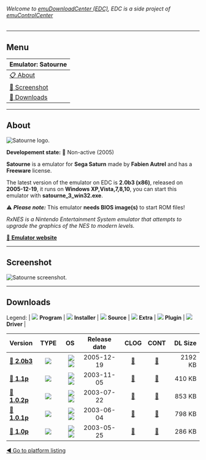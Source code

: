 ###### Welcome to [emuDownloadCenter (EDC)](https://github.com/PhoenixInteractiveNL/emuDownloadCenter/wiki/), EDC is a side project of [emuControlCenter](https://github.com/PhoenixInteractiveNL/emuControlCenter/wiki/)
***
## Menu
| **Emulator: Satourne** |
|:---------|
| [:clipboard: About](#about) |
| [:sunrise: Screenshot](#screenshot) |
| [:floppy_disk: Downloads](#downloads) |
***
## About
![](https://github.com/PhoenixInteractiveNL/emuDownloadCenter/wiki/images_emulator/satourne_logo_200.jpg "Satourne logo.")

**Developement state:** :red_circle: Non-active (2005)

**Satourne** is a emulator for **Sega Saturn** made by **Fabien Autrel** and has a **Freeware** license.

The latest version of the emulator on EDC is **2.0b3 (x86)**, released on **2005-12-19**, it runs on **Windows XP,Vista,7,8,10**, you can start this emulator with **satourne_3_win32.exe**.

:warning: _**Please note:**_ This emulator **needs BIOS image(s)** to start ROM files!

_RxNES is a Nintendo Entertainment System emulator that attempts to upgrade the graphics of the NES to modern levels._

[:link: **Emulator website**](http://www.satourne.consollection.com/)
***
## Screenshot
![](https://raw.githubusercontent.com/PhoenixInteractiveNL/emuDownloadCenter/master/hooks/satourne/emulator_screen_01.jpg "Satourne screenshot.")
***
## Downloads
Legend:
| ![](https://raw.githubusercontent.com/wiki/PhoenixInteractiveNL/emuDownloadCenter/images_misc/icon_program_24.png) **Program** | 
![](https://raw.githubusercontent.com/wiki/PhoenixInteractiveNL/emuDownloadCenter/images_misc/icon_installer_24.png) **Installer** | 
![](https://raw.githubusercontent.com/wiki/PhoenixInteractiveNL/emuDownloadCenter/images_misc/icon_source_code_24.png) **Source** | 
![](https://raw.githubusercontent.com/wiki/PhoenixInteractiveNL/emuDownloadCenter/images_misc/icon_extra_24.png) **Extra** | 
![](https://raw.githubusercontent.com/wiki/PhoenixInteractiveNL/emuDownloadCenter/images_misc/icon_plugin_24.png) **Plugin** | 
![](https://raw.githubusercontent.com/wiki/PhoenixInteractiveNL/emuDownloadCenter/images_misc/icon_driver_24.png) **Driver** | 
 
| Version | TYPE | OS | Release date | CLOG | CONT | DL Size |
|:--------|:----:|---:|:------------:|:----:|:----:|--------:|
| [:floppy_disk: **2.0b3**](https://github.com/PhoenixInteractiveNL/edc-repo0005/raw/master/satourne/2.0b3.7z) | ![](https://raw.githubusercontent.com/wiki/PhoenixInteractiveNL/emuDownloadCenter/images_misc/icon_program_24.png) | ![](https://raw.githubusercontent.com/wiki/PhoenixInteractiveNL/emuDownloadCenter/images_misc/logo_windows_24.png)![](https://raw.githubusercontent.com/wiki/PhoenixInteractiveNL/emuDownloadCenter/images_misc/icon_32-bit_24.png) | 2005-12-19 | [:page_facing_up:](https://github.com/PhoenixInteractiveNL/edc-repo0005/blob/master/satourne/2.0b3_changelog.txt) | [:mag_right:](https://github.com/PhoenixInteractiveNL/edc-repo0005/blob/master/satourne/2.0b3_contents.txt) | 2192 KB |
| [:floppy_disk: **1.1p**](https://github.com/PhoenixInteractiveNL/edc-repo0005/raw/master/satourne/1.1p.7z) | ![](https://raw.githubusercontent.com/wiki/PhoenixInteractiveNL/emuDownloadCenter/images_misc/icon_program_24.png) | ![](https://raw.githubusercontent.com/wiki/PhoenixInteractiveNL/emuDownloadCenter/images_misc/logo_windows_24.png)![](https://raw.githubusercontent.com/wiki/PhoenixInteractiveNL/emuDownloadCenter/images_misc/icon_32-bit_24.png) | 2003-11-05 | [:page_facing_up:](https://github.com/PhoenixInteractiveNL/edc-repo0005/blob/master/satourne/1.1p_changelog.txt) | [:mag_right:](https://github.com/PhoenixInteractiveNL/edc-repo0005/blob/master/satourne/1.1p_contents.txt) | 410 KB |
| [:floppy_disk: **1.0.2p**](https://github.com/PhoenixInteractiveNL/edc-repo0005/raw/master/satourne/1.0.2p.7z) | ![](https://raw.githubusercontent.com/wiki/PhoenixInteractiveNL/emuDownloadCenter/images_misc/icon_program_24.png) | ![](https://raw.githubusercontent.com/wiki/PhoenixInteractiveNL/emuDownloadCenter/images_misc/logo_windows_24.png)![](https://raw.githubusercontent.com/wiki/PhoenixInteractiveNL/emuDownloadCenter/images_misc/icon_32-bit_24.png) | 2003-07-22 | [:page_facing_up:](https://github.com/PhoenixInteractiveNL/edc-repo0005/blob/master/satourne/1.0.2p_changelog.txt) | [:mag_right:](https://github.com/PhoenixInteractiveNL/edc-repo0005/blob/master/satourne/1.0.2p_contents.txt) | 853 KB |
| [:floppy_disk: **1.0.1p**](https://github.com/PhoenixInteractiveNL/edc-repo0005/raw/master/satourne/1.0.1p.7z) | ![](https://raw.githubusercontent.com/wiki/PhoenixInteractiveNL/emuDownloadCenter/images_misc/icon_program_24.png) | ![](https://raw.githubusercontent.com/wiki/PhoenixInteractiveNL/emuDownloadCenter/images_misc/logo_windows_24.png)![](https://raw.githubusercontent.com/wiki/PhoenixInteractiveNL/emuDownloadCenter/images_misc/icon_32-bit_24.png) | 2003-06-04 | [:page_facing_up:](https://github.com/PhoenixInteractiveNL/edc-repo0005/blob/master/satourne/1.0.1p_changelog.txt) | [:mag_right:](https://github.com/PhoenixInteractiveNL/edc-repo0005/blob/master/satourne/1.0.1p_contents.txt) | 798 KB |
| [:floppy_disk: **1.0p**](https://github.com/PhoenixInteractiveNL/edc-repo0005/raw/master/satourne/1.0p.7z) | ![](https://raw.githubusercontent.com/wiki/PhoenixInteractiveNL/emuDownloadCenter/images_misc/icon_program_24.png) | ![](https://raw.githubusercontent.com/wiki/PhoenixInteractiveNL/emuDownloadCenter/images_misc/logo_windows_24.png)![](https://raw.githubusercontent.com/wiki/PhoenixInteractiveNL/emuDownloadCenter/images_misc/icon_32-bit_24.png) | 2003-05-25 | [:page_facing_up:](https://github.com/PhoenixInteractiveNL/edc-repo0005/blob/master/satourne/1.0p_changelog.txt) | [:mag_right:](https://github.com/PhoenixInteractiveNL/edc-repo0005/blob/master/satourne/1.0p_contents.txt) | 286 KB |

[:arrow_backward: Go to platform listing](https://github.com/PhoenixInteractiveNL/emuDownloadCenter/wiki/EDC-Platform-List)

